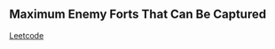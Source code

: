 ## Maximum Enemy Forts That Can Be Captured
[Leetcode](https://leetcode.com/problems/maximum-enemy-forts-that-can-be-captured)
